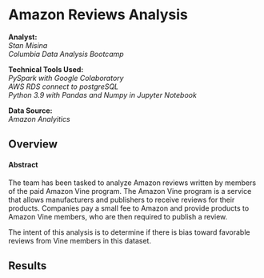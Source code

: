 # Amazon Reviews Analysis

<b>Analyst: </b><i><br />Stan Misina<br />Columbia Data Analysis Bootcamp<br /></i>

<b>Technical Tools Used: </b><br /><i>PySpark with Google Colaboratory<br />AWS RDS connect to postgreSQL<br />Python 3.9 with Pandas and Numpy in Jupyter Notebook<br /></i>

<b>Data Source: </b><br /><i>Amazon Analyitics</i>

## Overview
#### Abstract
The team has been tasked to analyze Amazon reviews written by members of the paid Amazon Vine program. The Amazon Vine program is a service that allows manufacturers and publishers to receive reviews for their products. Companies pay a small fee to Amazon and provide products to Amazon Vine members, who are then required to publish a review.

The intent of this analysis is to determine if there is bias toward favorable reviews from Vine members in this dataset.
<br />
## Results
#### 
